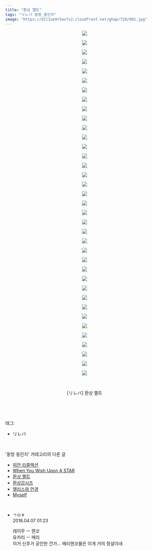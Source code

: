 ```yaml
---
title: "환상 멜트"
tags: "リレバ 동방_동인지"
image: "https://d1l1ue9r5wvfs2.cloudfront.net/ghap/728/001.jpg"
---
```

<div class="article">
<p style="text-align: center; clear: none; float: none;"><img src="{{ site.imgserver9 }}/ghap/728/001.jpg"/></p>
<p style="text-align: center; clear: none; float: none;"><img src="{{ site.imgserver9 }}/ghap/728/002.jpg"/></p>
<p style="text-align: center; clear: none; float: none;"><img src="{{ site.imgserver9 }}/ghap/728/003.jpg"/></p>
<p style="text-align: center; clear: none; float: none;"><img src="{{ site.imgserver9 }}/ghap/728/004.jpg"/></p>
<p style="text-align: center; clear: none; float: none;"><img src="{{ site.imgserver9 }}/ghap/728/005.jpg"/></p>
<p style="text-align: center; clear: none; float: none;"><img src="{{ site.imgserver9 }}/ghap/728/006.jpg"/></p>
<p style="text-align: center; clear: none; float: none;"><img src="{{ site.imgserver9 }}/ghap/728/007.jpg"/></p>
<p style="text-align: center; clear: none; float: none;"><img src="{{ site.imgserver9 }}/ghap/728/008.jpg"/></p>
<p style="text-align: center; clear: none; float: none;"><img src="{{ site.imgserver9 }}/ghap/728/009.jpg"/></p>
<p style="text-align: center; clear: none; float: none;"><img src="{{ site.imgserver9 }}/ghap/728/010.jpg"/></p>
<p style="text-align: center; clear: none; float: none;"><img src="{{ site.imgserver9 }}/ghap/728/011.jpg"/></p>
<p style="text-align: center; clear: none; float: none;"><img src="{{ site.imgserver9 }}/ghap/728/012.jpg"/></p>
<p style="text-align: center; clear: none; float: none;"><img src="{{ site.imgserver9 }}/ghap/728/013.jpg"/></p>
<p style="text-align: center; clear: none; float: none;"><img src="{{ site.imgserver9 }}/ghap/728/014.jpg"/></p>
<p style="text-align: center; clear: none; float: none;"><img src="{{ site.imgserver9 }}/ghap/728/015.jpg"/></p>
<p style="text-align: center; clear: none; float: none;"><img src="{{ site.imgserver9 }}/ghap/728/016.jpg"/></p>
<p style="text-align: center; clear: none; float: none;"><img src="{{ site.imgserver9 }}/ghap/728/017.jpg"/></p>
<p style="text-align: center; clear: none; float: none;"><img src="{{ site.imgserver9 }}/ghap/728/018.jpg"/></p>
<p style="text-align: center; clear: none; float: none;"><img src="{{ site.imgserver9 }}/ghap/728/019.jpg"/></p>
<p style="text-align: center; clear: none; float: none;"><img src="{{ site.imgserver9 }}/ghap/728/020.jpg"/></p>
<p style="text-align: center; clear: none; float: none;"><img src="{{ site.imgserver9 }}/ghap/728/021.jpg"/></p>
<p style="text-align: center; clear: none; float: none;"><img src="{{ site.imgserver9 }}/ghap/728/022.jpg"/></p>
<p style="text-align: center; clear: none; float: none;"><img src="{{ site.imgserver9 }}/ghap/728/023.jpg"/></p>
<p style="text-align: center; clear: none; float: none;"><img src="{{ site.imgserver9 }}/ghap/728/024.jpg"/></p>
<p style="text-align: center; clear: none; float: none;"><img src="{{ site.imgserver9 }}/ghap/728/025.jpg"/></p>
<p style="text-align: center; clear: none; float: none;"><img src="{{ site.imgserver9 }}/ghap/728/026.jpg"/></p>
<p style="text-align: center; clear: none; float: none;"><img src="{{ site.imgserver9 }}/ghap/728/027.jpg"/></p>
<p style="text-align: center; clear: none; float: none;"><img src="{{ site.imgserver9 }}/ghap/728/028.jpg"/></p>
<p style="text-align: center; clear: none; float: none;"><img src="{{ site.imgserver9 }}/ghap/728/029.jpg"/></p>
<p style="text-align: center; clear: none; float: none;"><img src="{{ site.imgserver9 }}/ghap/728/030.jpg"/></p>
<p style="text-align: center; clear: none; float: none;"><img src="{{ site.imgserver9 }}/ghap/728/031.jpg"/></p>
<p style="text-align: center; clear: none; float: none;"><img src="{{ site.imgserver9 }}/ghap/728/032.jpg"/></p>
<p style="text-align: center; clear: none; float: none;"><img src="{{ site.imgserver9 }}/ghap/728/033.jpg"/></p>
<p style="text-align: center; clear: none; float: none;"><img src="{{ site.imgserver9 }}/ghap/728/034.jpg"/></p>
<p style="text-align: center; clear: none; float: none;"><img src="{{ site.imgserver9 }}/ghap/728/035.jpg"/></p>
<p style="text-align: center; clear: none; float: none;"><img src="{{ site.imgserver9 }}/ghap/728/036.jpg"/></p>
<p style="text-align: center; clear: none; float: none;"><img src="{{ site.imgserver9 }}/ghap/728/037.jpg"/></p>
<p style="text-align: center; clear: none; float: none;"><br/></p>
<p style="text-align: center; clear: none; float: none;">[リレバ] 환상 멜트</p>
<p><br/></p>
</div><br/>
<div class="tagTrail">
<p>태그: </p>
<ul>
<li>リレバ</li>
</ul>
</div><br/>
<div class="another">
<p>'동방 동인지' 카테고리의 다른 글</p>
<ul>
<li><a href="/ghap_730">피안 리콜렉션</a></li>
<li><a href="/ghap_729">When You Wish Upon A STAR</a></li>
<li><a href="/ghap_728">환상 멜트</a></li>
<li><a href="/ghap_727">환상강시즈</a></li>
<li><a href="/ghap_726">앨리스와 안경</a></li>
<li><a href="/ghap_725">Myself</a></li>
</ul>
</div><br/>
<div class="cb_module cb_fluid">
<div class="cb_wrt cb_profile">
<div class="comment">
<ul>
<li class="cb_thumb_off" id="comment15234706">
<div class="cb_comment_area">
<div class="cb_info_area">
<div class="cb_section">
<span class="cb_nick_name">ㄱㅁㅎ</span>
</div>
<div class="cb_section">
<span class="cb_date">2018.04.07 01:23 </span>
</div>
</div>
<div class="cb_dsc_comment">
<p class="cb_dsc">
											레이무 ㅡ 렌코<br/>
유카리 ㅡ 메리<br/>
이거 신주가 공인한 건가... 메리렌코물은 이게 거의 정설이네
										</p>
</div>
</div></li>
</ul>
</div>
</div><!-- commentList close -->
</div><br/>
